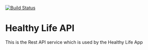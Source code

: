 [![Build Status](https://travis-ci.org/danieloliveira079/healthy-life-api.svg?branch=master)](https://travis-ci.org/danieloliveira079/healthy-life-api)

# Healthy Life API
This is the Rest API service which is used by the Healthy Life App
